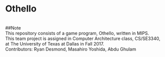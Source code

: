 # Othello
<br />
##Note
<br />This repository consists of a game program, Othello, written in MIPS.<br />
This team project is assigned in Computer Architecture class, CS/SE3340, at The University of Texas at Dallas in Fall 2017.<br />
Contributors: Ryan Desmond, Masahiro Yoshida, Abdu Ghulam
